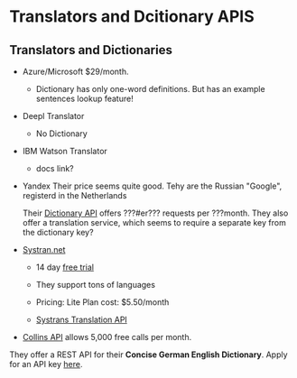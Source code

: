 # Translators and Dcitionary APIS

## Translators and Dictionaries

- Azure/Microsoft $29/month.

  - Dictionary has only one-word definitions. But has an example sentences lookup feature!

- Deepl Translator 

  - No Dictionary

- IBM Watson Translator

  - docs link?

- Yandex Their price seems quite good. Tehy are the Russian "Google", registerd in the Netherlands

  Their [Dictionary API](https://yandex.com/dev/dictionary/) offers ???#er??? requests per ???month. They also offer a translation service, which seems to require a separate key from the dictionary key?

- [Systran.net](https://www.systran.net/en/translate/)

  - 14 day [free trial](https://www.systran.net/en/free-trial/)
   
  - They support tons of languages 

  - Pricing: Lite Plan cost: $5.50/month

  - [Systrans Translation API](https://docs.systran.net/translateAPI) 

- [Collins API](https://www.collinsdictionary.com/collins-api) allows 5,000 free calls per month. 

They offer a REST API for their **Concise German English Dictionary**. Apply for an API key [here](https://blog.collinsdictionary.com/collins-api-apply-for-a-key/).

